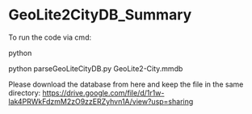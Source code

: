 # GeoLite2CityDB_Summary

To run the code via cmd:

python

python parseGeoLiteCityDB.py GeoLite2-City.mmdb

Please download the database from here and keep the file in the same directory: 
https://drive.google.com/file/d/1r1w-lak4PRWkFdzmM2zO9zzERZyhvn1A/view?usp=sharing
